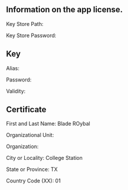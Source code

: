 Information on the app license.
---

Key Store Path:

Key Store Password:

Key
---
Alias:

Password:

Validity:

Certificate
---
First and Last Name: Blade ROybal

Organizational Unit:

Organization:

City or Locality: College Station

State or Province: TX

Country Code (XX): 01


